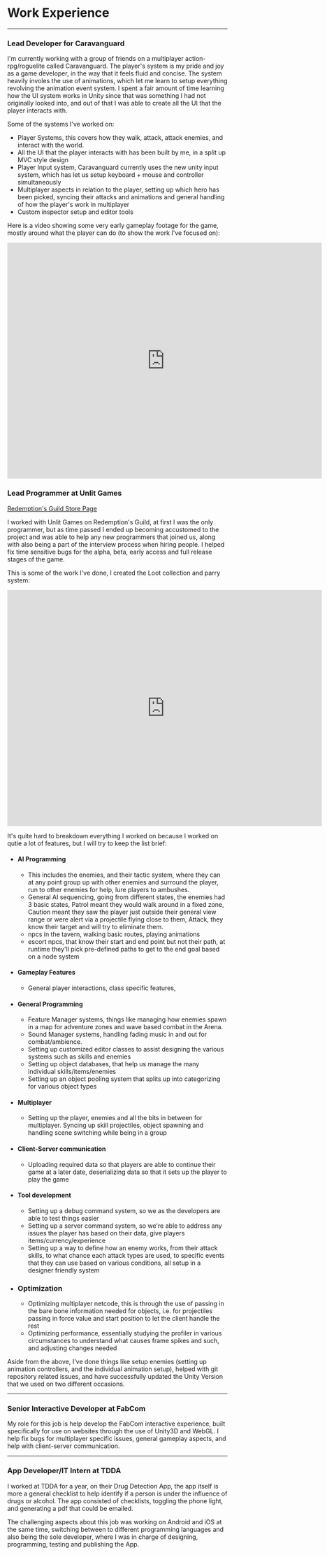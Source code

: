 # Work Experience
* * *
### Lead Developer for Caravanguard

I'm currently working with a group of friends on a multiplayer action-rpg/roguelite called Caravanguard. The player's system is my pride and joy as a game developer, in the way that it feels fluid and concise. The system heavily involes the use of animations, which let me learn to setup everything revolving the animation event system. I spent a fair amount of time learning how the UI system works in Unity since that was something I had not originally looked into, and out of that I was able to create all the UI that the player interacts with. 

Some of the systems I've worked on:

- Player Systems, this covers how they walk, attack, attack enemies, and interact with the world.
- All the UI that the player interacts with has been built by me, in a split up MVC style design 
- Player Input system, Caravanguard currently uses the new unity input system, which has let us setup keyboard + mouse and controller simultaneously
- Multiplayer aspects in relation to the player, setting up which hero has been picked, syncing their attacks and animations and general handling of how the player's work in multiplayer
- Custom inspector setup and editor tools

Here is a video showing some very early gameplay footage for the game, mostly around what the player can do (to show the work I've focused on):

<iframe width="720" height="540" src="https://www.youtube.com/embed/jCVudODvoX8?si=70FIPFzfKuPHfTNV" frameborder="0"> </iframe>

### Lead Programmer at Unlit Games

<a href="https://store.steampowered.com/app/1117200/Redemptions_Guild/">Redemption's Guild Store Page</a>

I worked with Unlit Games on Redemption's Guild, at first I was the only programmer, but as time passed I ended up becoming accustomed to the project and was able to help any new programmers that joined us, along with also being a part of the interview process when hiring people. I helped fix time sensitive bugs for the alpha, beta, early access and full release stages of the game.

This is some of the work I've done, I created the Loot collection and parry system:

<iframe width="720" height="540" src="https://www.youtube.com/embed/429lP0N91YM?si=ifi5Shmd6mgGPBhy" frameborder="0"> </iframe>

It's quite hard to breakdown everything I worked on because I worked on qutie a lot of features, but I will try to keep the list brief:

- #### AI Programming
  - This includes the enemies, and their tactic system, where they can at any point group up with other enemies and surround the player, run to other enemies for help, lure players to ambushes. 
  - General AI sequencing, going from different states, the enemies had 3 basic states, Patrol meant they would walk around in a fixed zone, Caution meant they saw the player just outside their general view range or were alert via a projectile flying close to them, Attack, they know their target and will try to eliminate them.
  - npcs in the tavern, walking basic routes, playing animations
  - escort npcs, that know their start and end point but not their path, at runtime they'll pick pre-defined paths to get to the end goal based on a node system

- #### Gameplay Features
  - General player interactions, class specific features, 

- #### General Programming
  - Feature Manager systems, things like managing how enemies spawn in a map for adventure zones and wave based combat in the Arena. 
  - Sound Manager systems, handling fading music in and out for combat/ambience.
  - Setting up customized editor classes to assist designing the various systems such as skills and enemies
  - Setting up object databases, that help us manage the many individual skills/items/enemies
  - Setting up an object pooling system that splits up into categorizing for various object types

- #### Multiplayer
  - Setting up the player, enemies and all the bits in between for multiplayer. Syncing up skill projectiles, object spawning and handling scene switching while being in a group

- #### Client-Server communication
  - Uploading required data so that players are able to continue their game at a later date, deserializing data so that it sets up the player to play the game

- #### Tool development
  - Setting up a debug command system, so we as the developers are able to test things easier
  - Setting up a server command system, so we're able to address any issues the player has based on their data, give players items/currency/experience
  - Setting up a way to define how an enemy works, from their attack skills, to what chance each attack types are used, to specific events that they can use based on various conditions, all setup in a designer friendly system

- ### Optimization
  - Optimizing multiplayer netcode, this is through the use of passing in the bare bone information needed for objects, i.e. for projectiles passing in force value and start position to let the client handle the rest
  - Optimizing performance, essentially studying the profiler in various circumstances to understand what causes frame spikes and such, and adjusting changes needed

Aside from the above, I've done things like setup enemies (setting up animation controllers, and the individual animation setup), helped with git repository related issues, and have successfully updated the Unity Version that we used on two different occasions.
* * *
### Senior Interactive Developer at FabCom

My role for this job is help develop the FabCom interactive experience, built specifically for use on websites through the use of Unity3D and WebGL. I help fix bugs for multiplayer specific issues, general gameplay aspects, and help with client-server communication.
* * *
### App Developer/IT Intern at TDDA
I worked at TDDA for a year, on their Drug Detection App, the app itself is more a general checklist to help identify if a person is under the influence of drugs or alcohol. The app consisted of checklists, toggling the phone light, and generating a pdf that could be emailed.

The challenging aspects about this job was working on Android and iOS at the same time, switching between to different programming languages and also being the sole developer, where I was in charge of designing, programming, testing and publishing the App.
